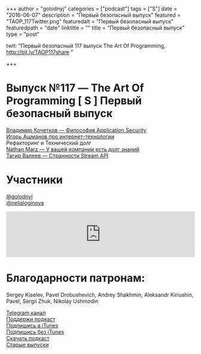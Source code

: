 +++
author = "golodnyj"
categories = ["podcast"]
tags = ["S"]
date = "2016-06-07"
description = "Первый безопасный выпуск"
featured = "TAOP_117Twitter.png"
featuredalt = "Первый безопасный выпуск"
featuredpath = "date"
linktitle = ""
title = "Первый безопасный выпуск"
type = "post"

twit: "Первый безопасный 117 выпуск The Art Of Programming, http://bit.ly/TAOP117share "

+++
# Выпуск №117 — The Art Of Programming [ S ] Первый безопасный выпуск
 
[Владимир Кочетков — Философия Application Security](http://bit.ly/TAOP117sec)  
[Игорь Ашманов про интернет-технологии](http://bit.ly/TAOP117ash)  
Рефакторинг и Технический долг   
[Nathan Marz — У вашей компании есть долг знаний](http://bit.ly/TAOP116debt)  
[Тагир Валеев — Странности Stream API](http://bit.ly/TAOP117tagirPR)  

# Участники
[@golodnyj](https://twitter.com/golodnyj/)  
[@nelialoginova](https://twitter.com/nelialoginova)  

<iframe title="Выпуск №117 — The Art Of Programming [ S ] Первый безопасный выпуск" src="https://www.podbean.com/media/player/a8tk7-5ff29a?from=usersite&skin=1&share=1&fonts=Helvetica&auto=0&download=1&version=1" height="122" width="100%" style="border: none;" scrolling="no" data-name="pb-iframe-player"></iframe>

# Благодарности патронам: 
Sergey Kiselev, Pavel Drobushevich, Andrey Shakhmin, Aleksandr Kiriushin, Pavel, Sergii Zhuk, Nikolay Ushmodin

[Telegram канал](http://bit.ly/taoplive)  
[Поддержи подкаст](http://bit.ly/TAOPpatron)  
[Подпишись в iTunes](http://bit.ly/TAOPiTunes)  
[Подпишись без iTunes](http://bit.ly/TAOPrss)   
[Скачать подкаст](http://bit.ly/TAOP117mp3)  
[Старые выпуски](http://bit.ly/oldtaop)